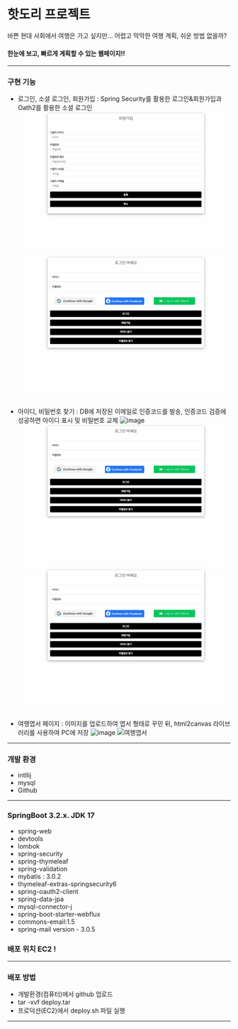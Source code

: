 # 핫도리 프로젝트


바쁜 현대 사회에서 여행은 가고 싶지만...
어렵고 막막한 여행 계획, 쉬운 방법 없을까?
#### 한눈에 보고, 빠르게 계획할 수 있는 웹페이지!!
<hr>

### 구현 기능


- 로그인, 소셜 로그인, 회원가입 : Spring Security를 활용한 로그인&회원가입과 Oath2를 활용한 소셜 로그인
![회원가입](https://github.com/kyle929486/HotProject/blob/master/Animation%20(3).gif)
![로그인](https://github.com/kyle929486/HotProject/blob/master/Animation%20(2).gif)


- 아이디, 비밀번호 찾기 : DB에 저장된 이메일로 인증코드를 발송, 인증코드 검증에 성공하면 아이디 표시 및 비밀번호 교체
![image](https://github.com/kyle929486/HotProject/assets/151328589/b220daa2-0c0f-4ce9-9c62-c4eea60626b0)
![아이디찾기](https://github.com/kyle929486/HotProject/blob/master/Animation%20(4).gif)
![비밀번호찾기](https://github.com/kyle929486/HotProject/blob/master/Animation%20(1).gif)

 
- 여행엽서 페이지 : 이미지를 업로드하여 엽서 형태로 꾸민 뒤, html2canvas 라이브러리를 사용하여 PC에 저장
![image](https://github.com/kyle929486/HotProject/assets/151328589/152d95f1-9942-4579-96a7-dc6bd41b8c95)
![여행엽서](https://github.com/kyle929486/HotProject/blob/master/Animation.gif)
<hr>


### 개발 환경
 - intllij
 - mysql
 - Github

<hr>

### SpringBoot 3.2.x. JDK 17
- spring-web
- devtools
- lombok
- spring-security
- spring-thymeleaf
- spring-validation
- mybatis : 3.0.2
- thymeleaf-extras-springsecurity6
- spring-oauth2-client
- spring-data-jpa
- mysql-connector-j
- spring-boot-starter-webflux
- commons-email:1.5
- spring-mail  version - 3.0.5
### 배포 위치 EC2 !

<hr>

### 배포 방법
- 개발환경(컴퓨터)에서 github 업로드
- tar -xvf deploy.tar
- 프로덕션(EC2)에서 deploy.sh 파일 실행

<hr>



